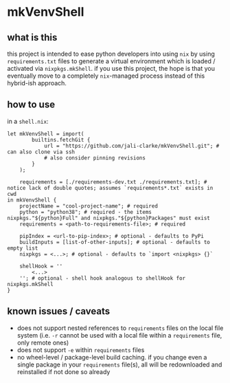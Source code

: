 # mkVenvShell

## what is this

this project is intended to ease python developers into using `nix` by using `requirements.txt` files to generate a virtual environment which is loaded / activated via `nixpkgs.mkShell`.  if you use this project, the hope is that you eventually move to a completely `nix`-managed process instead of this hybrid-ish approach.

## how to use

in a `shell.nix`:

```
let mkVenvShell = import(
        builtins.fetchGit {
            url = "https://github.com/jali-clarke/mkVenvShell.git"; # can also clone via ssh
            # also consider pinning revisions
        }
    );

    requirements = [./requirements-dev.txt ./requirements.txt]; # notice lack of double quotes; assumes `requirements*.txt` exists in cwd
in mkVenvShell {
    projectName = "cool-project-name"; # required
    python = "python38"; # required - the items nixpkgs."${python}Full" and nixpkgs."${python}Packages" must exist
    requirements = <path-to-requirements-file>; # required

    pipIndex = <url-to-pip-index>; # optional - defaults to PyPi
    buildInputs = [list-of-other-inputs]; # optional - defaults to empty list
    nixpkgs = <...>; # optional - defaults to `import <nixpkgs> {}`

    shellHook = ''
        <...>
    ''; # optional - shell hook analogous to shellHook for nixpkgs.mkShell
}
```

## known issues / caveats

* does not support nested references to `requirements` files on the local file system (i.e. `-r` cannot be used with a local file within a `requirements` file, only remote ones)
* does not support `-e` within `requirements` files
* no wheel-level / package-level build caching.  if you change even a single package in your `requirements` file(s), all will be redownloaded and reinstalled if not done so already
